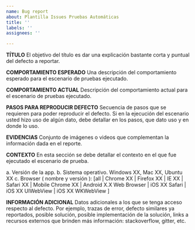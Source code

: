 ```yaml
---
name: Bug report
about: Plantilla Issues Pruebas Automáticas
title: ''
labels: ''
assignees: ''

---
```


**TÍTULO**
El objetivo del título es dar una explicación bastante corta y puntual del defecto a reportar.

**COMPORTAMIENTO ESPERADO**
Una descripción del comportamiento esperado para el escenario de pruebas ejecutado.

**COMPORTAMIENTO ACTUAL**
Descripción del comportamiento actual para el escenario de pruebas ejecutado.

**PASOS PARA REPRODUCIR DEFECTO**
Secuencia de pasos que se requieren para poder reproducir el defecto. Si en la ejecución del escenario usted hizo uso de algún dato, debe detallar en los pasos, que dato uso y en donde lo uso.

**EVIDENCIAS**
Conjunto de imágenes o videos que complementan la información dada en el reporte.

**CONTEXTO**
En esta sección se debe detallar el contexto en el que fue ejecutado el escenario de prueba.

a. Versión de la app.
b. Sistema operativo. Windows XX, Mac XX, Ubuntu XX
c. Browser ( nombre y versión ): [all | Chrome XX | Firefox XX | IE XX | Safari XX | Mobile Chrome XX |  Android X.X Web Browser | iOS XX Safari | iOS XX UIWebView | iOS XX  WKWebView ]

**INFORMACIÓN ADICIONAL**
Datos adicionales a los que se tenga acceso respecto al defecto. Por ejemplo, trazas de error, defecto similares ya reportados, posible solución, posible implementación de la solución, links a recursos externos que brinden más información: stackoverflow, gitter, etc.
